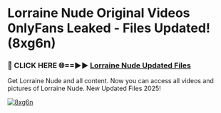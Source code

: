 # Lorraine Nude Original Videos 0nlyFans Leaked - Files Updated! (8xg6n)

<h3>🔴 CLICK HERE 🌐==►► <a href="https://tinyurl.com/5h6xmrr3" rel="nofollow">Lorraine Nude Updated Files</a></h3>

Get Lorraine Nude and all content. Now you can access all videos and pictures of Lorraine Nude. New Updated Files 2025!

[![8xg6n](https://i.imgur.com/KVD873Z.gif)](https://tinyurl.com/5h6xmrr3)
